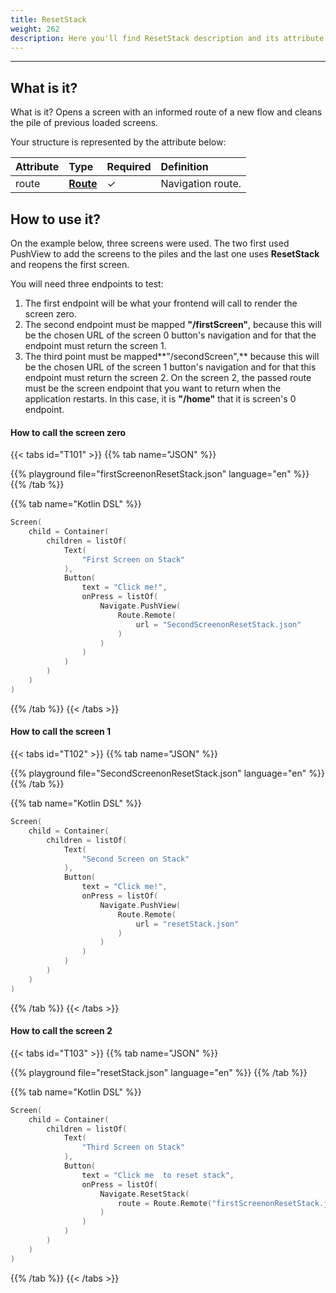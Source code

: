 ```yaml
---
title: ResetStack
weight: 262
description: Here you'll find ResetStack description and its attribute.
---
```


---

## What is it?
What is it?
Opens a screen with an informed route of a new flow and cleans the pile of previous loaded screens.

Your structure is represented by the attribute below:

| **Attribute** | Type                                           | Required | Definition        |
| :------------ | :--------------------------------------------- | :------- | :---------------- |
| route         | [**Route**](/api/actions/navigate/route/) | ✓        | Navigation route. |

## How to use it?

On the example below, three screens were used. The two first used PushView to add the screens to the piles and the last one uses **ResetStack** and reopens the first screen.

You will need three endpoints to test:

1. The first endpoint will be what your frontend will call to render the screen zero.
2. The second endpoint must be mapped **"/firstScreen"**, because this will be the chosen URL of the screen 0 button's navigation and for that the endpoint must return the screen 1.
3. The third point must be mapped**"/secondScreen",** because this will be the chosen URL of the screen 1 button's navigation and for that this endpoint must return the screen 2. On the screen 2, the passed route must be the screen endpoint that you want to return when the application restarts. In this case, it is **"/home"** that it is screen's 0 endpoint.

#### How to call the screen zero <a id="como-chamar-a-tela-zero"></a>

{{< tabs id="T101" >}}
{{% tab name="JSON" %}}

<!-- json-playground:firstScreenonResetStack.json
{
  "_beagleComponent_" : "beagle:screenComponent",
  "child" : {
    "_beagleComponent_" : "beagle:container",
    "children" : [ {
      "_beagleComponent_" : "beagle:text",
      "text" : "First Screen on ResetStack"
    }, {
      "_beagleComponent_" : "beagle:button",
      "text" : "Click me!",
      "onPress" : [ {
        "_beagleAction_" : "beagle:pushView",
        "route" : {
          "url" : "SecondScreenonResetStack.json",
          "shouldPrefetch" : false
        }
      } ]
    } ]
  }
}
-->

{{% playground file="firstScreenonResetStack.json" language="en" %}}
{{% /tab %}}

{{% tab name="Kotlin DSL" %}}

```kotlin
Screen(
    child = Container(
        children = listOf(
            Text(
                "First Screen on Stack"
            ),
            Button(
                text = "Click me!",
                onPress = listOf(
                    Navigate.PushView(
                        Route.Remote(
                            url = "SecondScreenonResetStack.json"
                        )
                    )
                )
            )
        )
    )
)
```

{{% /tab %}}
{{< /tabs >}}

#### How to call the screen 1 <a id="como-chamar-a-tela-1"></a>

{{< tabs id="T102" >}}
{{% tab name="JSON" %}}

<!-- json-playground:SecondScreenonResetStack.json
{
  "_beagleComponent_" : "beagle:screenComponent",
  "child" : {
    "_beagleComponent_" : "beagle:container",
    "children" : [ {
      "_beagleComponent_" : "beagle:text",
      "text" : "Second Screen on Stack"
    }, {
      "_beagleComponent_" : "beagle:button",
      "text" : "Click me!",
      "onPress" : [ {
        "_beagleAction_" : "beagle:pushView",
        "route" : {
          "url" : "resetStack.json",
          "shouldPrefetch" : false
        }
      } ]
    } ]
  }
}
-->

{{% playground file="SecondScreenonResetStack.json" language="en" %}}
{{% /tab %}}

{{% tab name="Kotlin DSL" %}}

```kotlin
Screen(
    child = Container(
        children = listOf(
            Text(
                "Second Screen on Stack"
            ),
            Button(
                text = "Click me!",
                onPress = listOf(
                    Navigate.PushView(
                        Route.Remote(
                            url = "resetStack.json"
                        )
                    )
                )
            )
        )
    )
)
```

{{% /tab %}}
{{< /tabs >}}

#### How to call the screen 2 <a id="como-chamar-a-tela-2"></a>

{{< tabs id="T103" >}}
{{% tab name="JSON" %}}

<!-- json-playground:resetStack.json
{
  "_beagleComponent_" : "beagle:screenComponent",
  "child" : {
    "_beagleComponent_" : "beagle:container",
    "children" : [ {
      "_beagleComponent_" : "beagle:text",
      "text" : "Third Screen on Stack"
    }, {
      "_beagleComponent_" : "beagle:button",
      "text" : "Click me to go to reset stack",
      "onPress" : [ {
        "_beagleAction_" : "beagle:resetStack",
        "route" : {
          "url" : "firstScreenonResetStack.json",
          "shouldPrefetch" : false
        }
      } ]
    } ]
  }
}
-->

{{% playground file="resetStack.json" language="en" %}}
{{% /tab %}}

{{% tab name="Kotlin DSL" %}}

```kotlin
Screen(
    child = Container(
        children = listOf(
            Text(
                "Third Screen on Stack"
            ),
            Button(
                text = "Click me  to reset stack",
                onPress = listOf(
                    Navigate.ResetStack(
                        route = Route.Remote("firstScreenonResetStack.json")
                    )
                )
            )
        )
    )
)
```

{{% /tab %}}
{{< /tabs >}}

